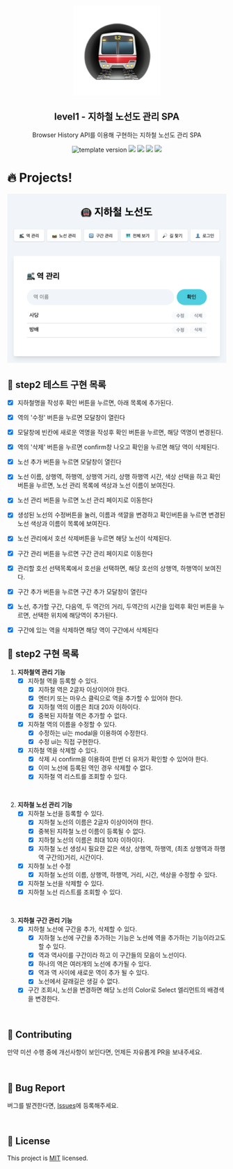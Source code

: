 <p align="middle" >
  <img width="200px;" src="./src/images/subway_emoji.png"/>
</p>
<h2 align="middle">level1 - 지하철 노선도 관리 SPA</h2>
<p align="middle">Browser History API를 이용해 구현하는 지하철 노선도 관리 SPA</p>
<p align="middle">
  <img src="https://img.shields.io/badge/version-1.0.0-blue?style=flat-square" alt="template version"/>
  <img src="https://img.shields.io/badge/language-html-red.svg?style=flat-square"/>
  <img src="https://img.shields.io/badge/language-css-blue.svg?style=flat-square"/>
  <img src="https://img.shields.io/badge/language-js-yellow.svg?style=flat-square"/>
  <img src="https://img.shields.io/badge/license-MIT-brightgreen.svg?style=flat-square"/>
</p>

# 🔥 Projects!

<p align="middle">
  <img src="./src/images/readme/subway_app_preview.png">
</p>

## 🧩 step2 테스트 구현 목록

- [x] 지하철명을 작성후 확인 버튼을 누르면, 아래 목록에 추가된다.
- [x] 역의 '수정' 버튼을 누르면 모달창이 열린다
- [x] 모달창에 빈칸에 새로운 역명을 작성후 확인 버튼을 누르면, 해당 역명이 변경된다.
- [x] 역의 '삭제' 버튼을 누르면 confirm창 나오고 확인을 누르면 해당 역이 삭제된다.

- [x] 노선 추가 버튼을 누르면 모달창이 열린다
- [x] 노선 이름, 상행역, 하행역, 상행역 거리, 상행 하행역 시간, 색상 선택을 하고 확인 버튼을 누르면, 노선 관리 목록에 색상과 노선 이름이 보여진다.
- [x] 노선 관리 버튼을 누르면 노선 관리 페이지로 이동한다
- [x] 생성된 노선의 수정버튼을 눌러, 이름과 색깔을 변경하고 확인버튼을 누르면 변경된 노선 색상과 이름이 목록에 보여진다.
- [x] 노선 관리에서 호선 삭제버튼을 누르면 해당 노선이 삭제된다.

- [x] 구간 관리 버튼을 누르면 구간 관리 페이지로 이동한다
- [x] 관리할 호선 선택목록에서 호선을 선택하면, 해당 호선의 상행역, 하행역이 보여진다.
- [x] 구간 추가 버튼을 누르면 구간 추가 모달창이 열린다
- [x] 노선, 추가할 구간, 다음역, 두 역간의 거리, 두역간의 시간을 입력후 확인 버튼을 누르면, 선택한 위치에 해당역이 추가된다.
- [x] 구간에 있는 역을 삭제하면 해당 역이 구간에서 삭제된다

## 🎯 step2 구현 목록

1. **지하철역 관리 기능**
   - [x] 지하철 역을 등록할 수 있다.
     - [x] 지하철 역은 2글자 이상이어야 한다.
     - [x] 엔터키 또는 마우스 클릭으로 역을 추가할 수 있어야 한다.
     - [x] 지하철 역의 이름은 최대 20자 이하이다.
     - [x] 중복된 지하철 역은 추가할 수 없다.
   - [x] 지하철 역의 이름을 수정할 수 있다.
     - [x] 수정하는 ui는 modal을 이용하여 수정한다.
     - [x] 수정 ui는 직접 구현한다.
   - [x] 지하철 역을 삭제할 수 있다.
     - [x] 삭제 시 confirm을 이용하여 한번 더 유저가 확인할 수 있어야 한다.
     - [x] 이미 노선에 등록된 역인 경우 삭제할 수 없다.
     - [x] 지하철 역 리스트를 조회할 수 있다.

<br>

2. **지하철 노선 관리 기능**
   - [x] 지하철 노선을 등록할 수 있다.
     - [x] 지하철 노선의 이름은 2글자 이상이어야 한다.
     - [x] 중복된 지하철 노선 이름이 등록될 수 없다.
     - [x] 지하철 노선의 이름은 최대 10자 이하이다.
     - [x] 지하철 노선 생성시 필요한 값은 색상, 상행역, 하행역, (최초 상행역과 하행역 구간의)거리, 시간이다.
   - [x] 지하철 노선 수정
     - [x] 지하철 노선의 이름, 상행역, 하행역, 거리, 시간, 색상을 수정할 수 있다.
   - [x] 지하철 노선을 삭제할 수 있다.
   - [x] 지하철 노선 리스트를 조회할 수 있다.

  <br>

3. **지하철 구간 관리 기능**
   - [x] 지하철 노선에 구간을 추가, 삭제할 수 있다.
     - [x] 지하철 노선에 구간을 추가하는 기능은 노선에 역을 추가하는 기능이라고도 할 수 있다.
     - [x] 역과 역사이를 구간이라 하고 이 구간들의 모음이 노선이다.
     - [x] 하나의 역은 여러개의 노선에 추가될 수 있다.
     - [x] 역과 역 사이에 새로운 역이 추가 될 수 있다.
     - [x] 노선에서 갈래길은 생길 수 없다.
   - [x] 구간 조회시, 노선을 변경하면 해당 노선의 Color로 Select 엘리먼트의 배경색을 변경한다.

<br>

## 👏 Contributing

만약 미션 수행 중에 개선사항이 보인다면, 언제든 자유롭게 PR을 보내주세요.

<br>

## 🐞 Bug Report

버그를 발견한다면, [Issues](https://github.com/woowacourse/javascript-subway/issues)에 등록해주세요.

<br>

## 📝 License

This project is [MIT](https://github.com/woowacourse/javascript-subway/blob/main/LICENSE) licensed.
